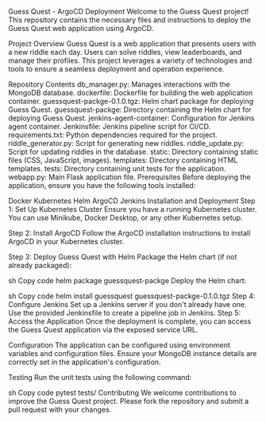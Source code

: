Guess Quest - ArgoCD Deployment
Welcome to the Guess Quest project! This repository contains the necessary files and instructions to deploy the Guess Quest web application using ArgoCD.

Project Overview
Guess Quest is a web application that presents users with a new riddle each day. Users can solve riddles, view leaderboards, and manage their profiles. This project leverages a variety of technologies and tools to ensure a seamless deployment and operation experience.

Repository Contents
db_manager.py: Manages interactions with the MongoDB database.
dockerfile: Dockerfile for building the web application container.
guessquest-packge-0.1.0.tgz: Helm chart package for deploying Guess Quest.
guessquest-packge: Directory containing the Helm chart for deploying Guess Quest.
jenkins-agent-container: Configuration for Jenkins agent container.
Jenkinsfile: Jenkins pipeline script for CI/CD.
requirements.txt: Python dependencies required for the project.
riddle_generator.py: Script for generating new riddles.
riddle_update.py: Script for updating riddles in the database.
static: Directory containing static files (CSS, JavaScript, images).
templates: Directory containing HTML templates.
tests: Directory containing unit tests for the application.
webapp.py: Main Flask application file.
Prerequisites
Before deploying the application, ensure you have the following tools installed:

Docker
Kubernetes
Helm
ArgoCD
Jenkins
Installation and Deployment
Step 1: Set Up Kubernetes Cluster
Ensure you have a running Kubernetes cluster. You can use Minikube, Docker Desktop, or any other Kubernetes setup.

Step 2: Install ArgoCD
Follow the ArgoCD installation instructions to install ArgoCD in your Kubernetes cluster.

Step 3: Deploy Guess Quest with Helm
Package the Helm chart (if not already packaged):

sh
Copy code
helm package guessquest-packge
Deploy the Helm chart:

sh
Copy code
helm install guessquest guessquest-packge-0.1.0.tgz
Step 4: Configure Jenkins
Set up a Jenkins server if you don't already have one.
Use the provided Jenkinsfile to create a pipeline job in Jenkins.
Step 5: Access the Application
Once the deployment is complete, you can access the Guess Quest application via the exposed service URL.

Configuration
The application can be configured using environment variables and configuration files. Ensure your MongoDB instance details are correctly set in the application's configuration.

Testing
Run the unit tests using the following command:

sh
Copy code
pytest tests/
Contributing
We welcome contributions to improve the Guess Quest project. Please fork the repository and submit a pull request with your changes.